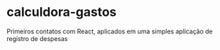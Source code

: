 # calculdora-gastos
Primeiros contatos com React, aplicados em uma simples aplicação de registro de despesas
